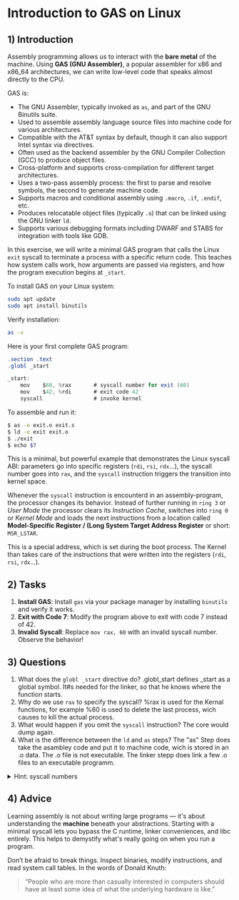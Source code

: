 <!---
{
  "depends_on": [],
  "author": "Stephan Bökelmann",
  "first_used": "2025-04-01",
  "keywords": ["assembly", "GAS", "syscall", "x86_64", "Linux"]
}
--->

# Introduction to GAS on Linux

## 1) Introduction

Assembly programming allows us to interact with the **bare metal** of the machine. Using **GAS (GNU Assembler)**, a popular assembler for x86 and x86_64 architectures, we can write low-level code that speaks almost directly to the CPU.

GAS is:  
- The GNU Assembler, typically invoked as `as`, and part of the GNU Binutils suite.  
- Used to assemble assembly language source files into machine code for various architectures.  
- Compatible with the AT&T syntax by default, though it can also support Intel syntax via directives.  
- Often used as the backend assembler by the GNU Compiler Collection (GCC) to produce object files.  
- Cross-platform and supports cross-compilation for different target architectures.  
- Uses a two-pass assembly process: the first to parse and resolve symbols, the second to generate machine code.  
- Supports macros and conditional assembly using `.macro`, `.if`, `.endif`, etc.  
- Produces relocatable object files (typically `.o`) that can be linked using the GNU linker `ld`.  
- Supports various debugging formats including DWARF and STABS for integration with tools like GDB.  


In this exercise, we will write a minimal GAS program that calls the Linux `exit` syscall to terminate a process with a specific return code. This teaches how system calls work, how arguments are passed via registers, and how the program execution begins at `_start`.

To install GAS on your Linux system:

```bash
sudo apt update
sudo apt install binutils
```

Verify installation:

```bash
as -v
```

Here is your first complete GAS program:

```as
.section .text
.globl _start

_start:
    mov    $60, %rax       # syscall number for exit (60)
    mov    $42, %rdi       # exit code 42
    syscall                # invoke kernel
```

To assemble and run it:

```bash
$ as -o exit.o exit.s
$ ld -o exit exit.o
$ ./exit
$ echo $?
```

This is a minimal, but powerful example that demonstrates the Linux syscall ABI: parameters go into specific registers (`rdi`, `rsi`, `rdx`…), the syscall number goes into `rax`, and the `syscall` instruction triggers the transition into kernel space.

Whenever the `syscall` instruction is encounterd in an assembly-program, the processor changes its behavior. Instead of further running in `ring 3` or _User Mode_ the processor clears its _Instruction Cache_, switches into `ring 0` or _Kernel Mode_ and loads the next instructions from a location called **Model-Specific Register / (Long System Target Address Register** or short: `MSR_LSTAR`.

This is a special address, which is set during the boot process. 
The Kernel than takes care of the instructions that were written into the registers (`rdi`, `rsi`, `rdx`…).

## 2) Tasks

1. **Install GAS**: Install `gas` via your package manager by installing `binutils` and verify it works.
2. **Exit with Code 7**: Modify the program above to exit with code 7 instead of 42.
3. **Invalid Syscall**: Replace `mov rax, 60` with an invalid syscall number. Observe the behavior!

## 3) Questions

1. What does the `globl _start` directive do? .globl_start defines _start
 as a global symbol. It#s needed for the linker, so that he knows where the function starts.
2. Why do we use `rax` to specify the syscall? %rax is used for the Kernal functions, for example %60 is used to delete the last process, wich causes to kill the actual process.
3. What would happen if you omit the `syscall` instruction? The core would dump again.
4. What is the difference between the `ld` and `as` steps? The "as" Step does take the asambley code and put it to machine code, wich is stored in an .o data. The .o file is not executable. The linker stepp does link a few .o files to an executable programm.

<details>
  <summary>Hint: syscall numbers</summary>

  Check out the Linux syscall table for x86_64:  
  https://blog.rchapman.org/posts/Linux_System_Call_Table_for_x86_64/
</details>

## 4) Advice

Learning assembly is not about writing large programs — it's about understanding the **machine** beneath your abstractions. Starting with a minimal syscall lets you bypass the C runtime, linker conveniences, and libc entirely. This helps to demystify what's really going on when you run a program.

Don’t be afraid to break things. Inspect binaries, modify instructions, and read system call tables. In the words of Donald Knuth:

> “People who are more than casually interested in computers should have at least some idea of what the underlying hardware is like.”  
